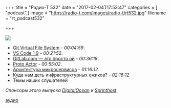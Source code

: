 +++
title = "Радио-Т 532"
date = "2017-02-04T17:53:47"
categories = [ "podcast",]
image = "https://radio-t.com/images/radio-t/rt532.jpg"
filename = "rt_podcast532"

+++

![](https://radio-t.com/images/radio-t/rt532.jpg)

- [Git Virtual File System](https://blogs.msdn.microsoft.com/visualstudioalm/2017/02/03/announcing-gvfs-git-virtual-file-system/) - *00:04:59*.
- [VS Code 1.9](http://code.visualstudio.com/updates/v1_9) - *00:21:52*.
- [GitLab.com — это просто ой](https://docs.google.com/document/d/1GCK53YDcBWQveod9kfzW-VCxIABGiryG7_z_6jHdVik/pub) - *00:36:18*.
- [Proto Actor](http://proto.actor/) - *00:55:02*.
- [Архитектура микросервисов](https://habrahabr.ru/company/mailru/blog/320962/) - *01:16:12*.
- Куда нам деть инфраструктурных ежиков? - *02:16:12*
- Темы наших слушателей

_Спонсоры этого выпуска [DigitalOcean](https://www.digitalocean.com) и [Sprinthost](https://sprintbox.ru)_

[аудио](http://cdn.radio-t.com/rt_podcast532.mp3) 
<audio src="http://cdn.radio-t.com/rt_podcast532.mp3" preload="none"></audio>
